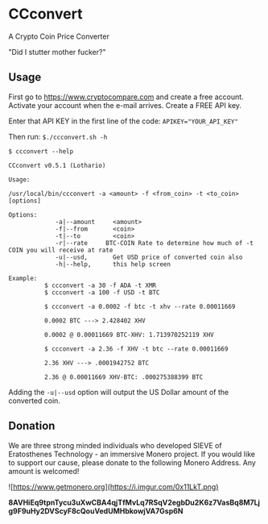# CCconvert 

A Crypto Coin Price Converter

"Did I stutter mother fucker?"

## Usage

First go to https://www.cryptocompare.com and create a free account. Activate your account when the e-mail arrives. Create a FREE API key. 

Enter that API KEY in the first line of the code: `APIKEY="YOUR_API_KEY"`

Then run: `$./ccconvert.sh -h`

```
$ ccconvert --help
 
CCconvert v0.5.1 (Lothario)
 
Usage: 
 
/usr/local/bin/ccconvert -a <amount> -f <from_coin> -t <to_coin> [options]
 
Options:  
             -a|--amount     <amount>
             -f|--from       <coin>
             -t|--to         <coin>
             -r|--rate	   BTC-COIN Rate to determine how much of -t COIN you will receive at rate
             -u|--usd,       Get USD price of converted coin also
             -h|--help,      this help screen      
 
Example: 
          $ ccconvert -a 30 -f ADA -t XMR
          $ ccconvert -a 100 -f USD -t BTC
 
          $ ccconvert -a 0.0002 -f btc -t xhv --rate 0.00011669
 
          0.0002 BTC ---> 2.428402 XHV
 
          0.0002 @ 0.00011669 BTC-XHV: 1.713970252119 XHV
 
          $ ccconvert -a 2.36 -f XHV -t btc --rate 0.00011669
 
          2.36 XHV ---> .0001942752 BTC
 
          2.36 @ 0.00011669 XHV-BTC: .000275388399 BTC 

```

Adding the `-u|--usd` option will output the US Dollar amount of the converted coin.


## Donation

We are three strong minded individuals who developed SIEVE of Eratosthenes Technology - an immersive Monero project. If you would like to support our cause, please donate to the following Monero Address. Any amount is welcomed!

![https://www.getmonero.org](https://i.imgur.com/0x11LkT.png)

**8AVHiEq9tpnTycu3uXwCBA4qjTfMvLq7RSqV2egbDu2K6z7VasBq8M7Ljg9F9uHy2DVScyF8cQouVedUMHbkowjVA7Gsp6N**

